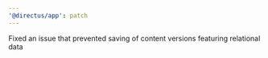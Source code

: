 ```yaml
---
'@directus/app': patch
---
```


Fixed an issue that prevented saving of content versions featuring relational data
